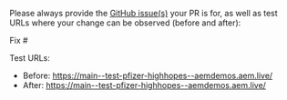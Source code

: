 Please always provide the [GitHub issue(s)](../issues) your PR is for, as well as test URLs where your change can be observed (before and after):

Fix #<gh-issue-id>

Test URLs:
- Before: https://main--test-pfizer-highhopes--aemdemos.aem.live/
- After: https://main--test-pfizer-highhopes--aemdemos.aem.live/
